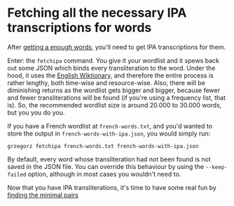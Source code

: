 # Fetching all the necessary IPA transcriptions for words

After [getting a enough words](./wordlist.md), you'll need to get IPA
transcriptions for them.

Enter: the `fetchipa` command. You give it your wordlist and it spews back out
some JSON which binds every transliteration to the word. Under the hood, it uses
the [English Wiktionary](https://en.wiktionary.org), and therefore the entire
process is rather lengthy, both time-wise and resource-wise. Also, there will be
diminishing returns as the wordlist gets bigger and bigger, because fewer and
fewer transliterations will be found (if you're using a frequency list, that
is). So, the recommended wordlist size is around 20.000 to 30.000 words, but you
you do you.

If you have a French wordlist at `french-words.txt`, and you'd wanted to store
the output in `french-words-with-ipa.json`, you would simply run:

```
grzegorz fetchipa french-words.txt french-words-with-ipa.json
```

By default, every word whose transliteration had not been found is not saved in
the JSON file. You can override this behaviour by using the `--keep-failed`
option, although in most cases you wouldn't need to.

Now that you have IPA transliterations, it's time to have some real fun by
[finding the minimal pairs](./generator.md)
